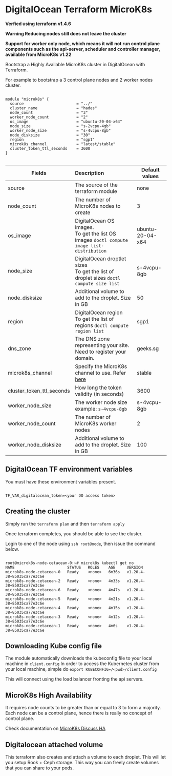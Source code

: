 # DigitalOcean Terraform MicroK8s

**Verfied using terraform v1.4.6**

**Warning Reducing nodes still does not leave the cluster**

**Support for worker only node, which means it will not run control plane components such as the api-server, scheduler and controller manager, available from MicroK8s v1.22**

Bootstrap a Highly Available MicroK8s cluster in DigitalOcean with Terraform.

For example to bootstrap a 3 control plane nodes and 2 worker nodes cluster.

```hcl

module "microk8s" {
  source                       = "../"
  cluster_name                 = "hades"
  node_count                   = "3"
  worker_node_count            = "2"
  os_image                     = "ubuntu-20-04-x64"
  node_size                    = "s-2vcpu-4gb"
  worker_node_size             = "s-4vcpu-8gb"
  node_disksize                = "30"
  region                       = "sgp1"
  microk8s_channel             = "latest/stable"
  cluster_token_ttl_seconds    = 3600
}


```

| Fields                        | Description                              | Default values |
| ----------------------------- |:-----------------------------------------| -------------- |
| source                        | The source of the terraform module       | none
| node_count                    | The number of MicroK8s nodes to create   | 3
| os_image                      | DigitalOcean OS images.  <br/>To get the list OS images `doctl compute image list-distribution`| ubuntu-20-04-x64
| node_size                     | DigitalOcean droptlet sizes <br/> To get the list of droplet sizes `doctl compute size list`| s-4vcpu-8gb
| node_disksize                 | Additional volume to add to the droplet.  Size in GB| 50 |
| region                        | DigitalOcean region <br/> To get the list of regions `doctl compute region list`| sgp1
| dns_zone                      | The DNS zone representing your site.  Need to register your domain. | geeks.sg
| microk8s_channel              | Specify the MicroK8s channel to use.  Refer [here](https://snapcraft.io/microk8s)| stable
| cluster_token_ttl_seconds     | How long the token validity (in seconds)| 3600
| worker_node_size              | The worker node size example: `s-4vcpu-8gb` | s-4vcpu-8gb
| worker_node_count             | The number of MicroK8s worker nodes | 2
| worker_node_disksize          | Additional volume to add to the droplet.  Size in GB| 100 |


## DigitalOcean TF environment variables

You must have these environment variables present.

```shell

TF_VAR_digitalocean_token=<your DO access token>
```

## Creating the cluster

Simply run the `terraform plan` and then `terraform apply`

Once terraform completes, you should be able to see the cluster.

Login to one of the node using `ssh root@node`, then issue the command below.

```shell

root@microk8s-node-cetacean-0:~# microk8s kubectl get no
NAME                       STATUS   ROLES    AGE     VERSION
microk8s-node-cetacean-0   Ready    <none>   6m36s   v1.20.4-38+85035ca77e3c6e
microk8s-node-cetacean-2   Ready    <none>   4m33s   v1.20.4-38+85035ca77e3c6e
microk8s-node-cetacean-6   Ready    <none>   4m47s   v1.20.4-38+85035ca77e3c6e
microk8s-node-cetacean-5   Ready    <none>   4m21s   v1.20.4-38+85035ca77e3c6e
microk8s-node-cetacean-4   Ready    <none>   4m15s   v1.20.4-38+85035ca77e3c6e
microk8s-node-cetacean-3   Ready    <none>   4m12s   v1.20.4-38+85035ca77e3c6e
microk8s-node-cetacean-1   Ready    <none>   4m6s    v1.20.4-38+85035ca77e3c6e

```

## Downloading Kube config file

The module automatically downloads the kubeconfig file to your local machine in `client.config`
In order to access the Kubernetes cluster from your local machine, simple do `export KUBECONFIG=/<pwd>/client.config`

This will connect using the load balancer fronting the api servers.

## MicroK8s High Availability
It requires node counts to be greater than or equal to 3 to form a majority.  Each node can be a control plane, hence there is really no concept of control plane.

Check documentation on [MicroK8s Discuss HA](https://discuss.kubernetes.io/t/high-availability-ha/11731)


## Digitalocean attached volume

This terraform also creates and attach a volume to each droplet.  This will let you setup Rook + Ceph storage.  This way you can freely create volumes that you can share to your pods.
